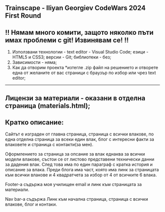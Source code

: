 Trainscape - Iliyan Georgiev
CodeWars 2024 First Round
----------------------------
!! Нямам много комити, защото няколко пъти
имах проблеми с git! Извинявам се! !!
----------------------------
1. Използвани технологии -
   text editor - Visual Studio Code;
   езици - HTML5 и CSS3;
   версии - Git;
   библиотеки - без;
2. Зависимости - няма;
3. Как да отворим проекта
   *изтегле .zip файл на решението и отворете една от желаните от вас страници
   с браузър по избор или чрез text editor;
----------------------------
Лицензи за материали - оказани в отделна страница (materials.html);
----------------------------
Кратко описание:
----------------------------
Сайтът е изграден от главна страница, страница с всички влакове, 
по една отделна страница за всеки един влак, блог с интересни факти 
за влаковете и страница с контакти(за мен).

Оформлението за страница за опсание за влак еднаква за всички модели влакове,
състои се от листово представени технически данни за дадения влак.
След това има по един параграф с кратка история и описание за влака.
Преди блога има част, която има линк за страницата към всички влакове
и 4 квадратчета за избор от 4 от всичките 6 влака.

Footer-а съдържа моя училищен email и линк към страницата за материали.

Nav bar-а съдържа Линк към начална страница, страница с всички влакове,
блог и контаки.
